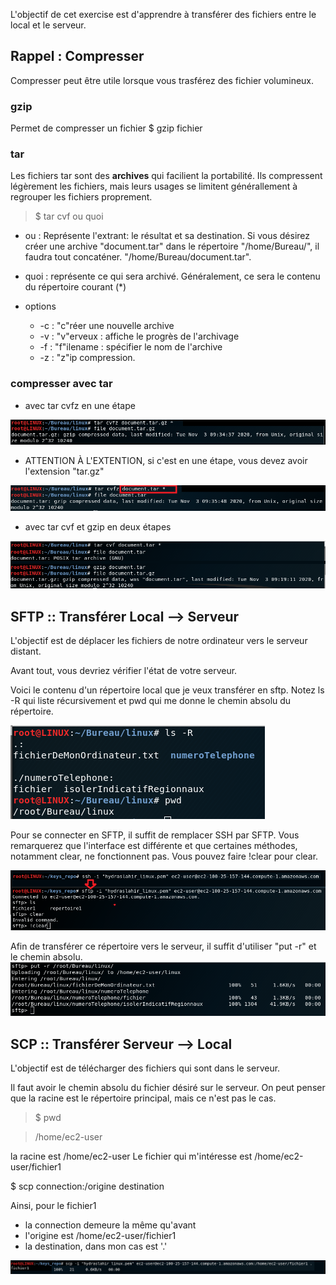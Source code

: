 L'objectif de cet exercise est d'apprendre à transférer des fichiers entre le local et le serveur.

## Rappel : Compresser
Compresser peut être utile lorsque vous trasférez des fichier volumineux.

### gzip
Permet de compresser un fichier
$ gzip fichier

### tar
Les fichiers tar sont des **archives** qui facilient la portabilité. Ils compressent légèrement les fichiers, mais leurs usages se limitent générallement à regrouper les fichiers proprement.

> $ tar cvf ou quoi
* ou : Représente l'extrant: le résultat et sa destination. 
Si vous désirez créer une archive "document.tar" dans le répertoire "/home/Bureau/", il faudra tout concaténer. "/home/Bureau/document.tar".
* quoi : représente ce qui sera archivé. Généralement, ce sera le contenu du répertoire courant (\*)

* options
  * -c : "c"réer une nouvelle archive
  * -v : "v"erveux : affiche le progrès de l'archivage
  * -f : "f"ilename : spécifier le nom de l'archive
  * -z : "z"ip compression.

### compresser avec tar
* avec tar cvfz en une étape
<img src ="./images/do_cvfz.png">

* ATTENTION À L'EXTENTION, si c'est en une étape, vous devez avoir l'extension "tar.gz"
<img src = "./images/dont_cvfz.png">

* avec tar cvf et gzip en deux étapes
<img src="./images/cvf.png">

## SFTP :: Transférer Local --> Serveur
L'objectif est de déplacer les fichiers de notre ordinateur vers le serveur distant.

Avant tout, vous devriez vérifier l'état de votre serveur.

Voici le contenu d'un répertoire local que je veux transférer en sftp.
Notez ls -R qui liste récursivement et pwd qui me donne le chemin absolu du répertoire.

<img src="images/sftp3_local.png">

Pour se connecter en SFTP, il suffit de remplacer SSH par SFTP.
Vous remarquerez que l'interface est différente et que certaines méthodes, notamment clear, ne fonctionnent pas.
Vous pouvez faire !clear pour clear.

<img src="images/sftp2_diff.png">

Afin de transférer ce répertoire vers le serveur, il suffit d'utiliser "put -r" et le chemin absolu.
<img src="images/sftp3_put.png">

## SCP :: Transférer Serveur --> Local
L'objectif est de télécharger des fichiers qui sont dans le serveur.

Il faut avoir le chemin absolu du fichier désiré sur le serveur.
On peut penser que la racine est le répertoire principal, mais ce n'est pas le cas.

> $ pwd

> /home/ec2-user

la racine est /home/ec2-user
Le fichier qui m'intéresse est /home/ec2-user/fichier1


$ scp connection:/origine destination

Ainsi, pour le fichier1
* la connection demeure la même qu'avant 
* l'origine est /home/ec2-user/fichier1
* la destination, dans mon cas est '.'
<img src="images/scp.png">
















